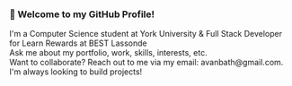 ### 👋 Welcome to my GitHub Profile!

<p>
  I'm a Computer Science student at York University & Full Stack Developer for Learn Rewards at BEST Lassonde <br>
  Ask me about my portfolio, work, skills, interests, etc. <br>
  Want to collaborate? Reach out to me via my email: avanbath@gmail.com. I'm always looking to build projects!
</p>
